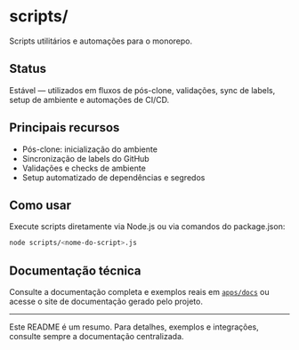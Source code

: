 # scripts/

Scripts utilitários e automações para o monorepo.

## Status

Estável — utilizados em fluxos de pós-clone, validações, sync de labels, setup de ambiente e automações de CI/CD.

## Principais recursos

- Pós-clone: inicialização do ambiente
- Sincronização de labels do GitHub
- Validações e checks de ambiente
- Setup automatizado de dependências e segredos

## Como usar

Execute scripts diretamente via Node.js ou via comandos do package.json:

```bash
node scripts/<nome-do-script>.js
```

## Documentação técnica

Consulte a documentação completa e exemplos reais em [`apps/docs`](../../docs) ou acesse o site de documentação gerado pelo projeto.

---

Este README é um resumo. Para detalhes, exemplos e integrações, consulte sempre a documentação centralizada.

